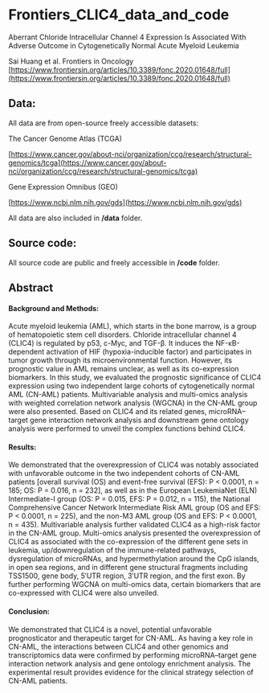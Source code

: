 # Frontiers_CLIC4_data_and_code
Aberrant Chloride Intracellular Channel 4 Expression Is Associated With Adverse Outcome in Cytogenetically Normal Acute Myeloid Leukemia

Sai Huang et al. Frontiers in Oncology
[https://www.frontiersin.org/articles/10.3389/fonc.2020.01648/full](https://www.frontiersin.org/articles/10.3389/fonc.2020.01648/full)

## Data:
All data are from open-source freely accessible datasets:

The Cancer Genome Atlas (TCGA)

[https://www.cancer.gov/about-nci/organization/ccg/research/structural-genomics/tcga](https://www.cancer.gov/about-nci/organization/ccg/research/structural-genomics/tcga)

Gene Expression Omnibus (GEO)

[https://www.ncbi.nlm.nih.gov/gds](https://www.ncbi.nlm.nih.gov/gds)

All data are also included in **/data** folder.

## Source code:
All source code are public and freely accessible in **/code** folder.

## Abstract
#### Background and Methods:
Acute myeloid leukemia (AML), which starts in the bone marrow, is a group of hematopoietic stem cell disorders. Chloride intracellular channel 4 (CLIC4) is regulated by p53, c-Myc, and TGF-β. It induces the NF-κB-dependent activation of HIF (hypoxia-inducible factor) and participates in tumor growth through its microenvironmental function. However, its prognostic value in AML remains unclear, as well as its co-expression biomarkers. In this study, we evaluated the prognostic significance of CLIC4 expression using two independent large cohorts of cytogenetically normal AML (CN-AML) patients. Multivariable analysis and multi-omics analysis with weighted correlation network analysis (WGCNA) in the CN-AML group were also presented. Based on CLIC4 and its related genes, microRNA–target gene interaction network analysis and downstream gene ontology analysis were performed to unveil the complex functions behind CLIC4.

#### Results:
We demonstrated that the overexpression of CLIC4 was notably associated with unfavorable outcome in the two independent cohorts of CN-AML patients [overall survival (OS) and event-free survival (EFS): P < 0.0001, n = 185; OS: P = 0.016, n = 232], as well as in the European LeukemiaNet (ELN) Intermediate-I group (OS: P = 0.015, EFS: P = 0.012, n = 115), the National Comprehensive Cancer Network Intermediate Risk AML group (OS and EFS: P < 0.0001, n = 225), and the non-M3 AML group (OS and EFS: P < 0.0001, n = 435). Multivariable analysis further validated CLIC4 as a high-risk factor in the CN-AML group. Multi-omics analysis presented the overexpression of CLIC4 as associated with the co-expression of the different gene sets in leukemia, up/downregulation of the immune-related pathways, dysregulation of microRNAs, and hypermethylation around the CpG islands, in open sea regions, and in different gene structural fragments including TSS1500, gene body, 5′UTR region, 3′UTR region, and the first exon. By further performing WGCNA on multi-omics data, certain biomarkers that are co-expressed with CLIC4 were also unveiled.

#### Conclusion:
We demonstrated that CLIC4 is a novel, potential unfavorable prognosticator and therapeutic target for CN-AML. As having a key role in CN-AML, the interactions between CLIC4 and other genomics and transcriptomics data were confirmed by performing microRNA–target gene interaction network analysis and gene ontology enrichment analysis. The experimental result provides evidence for the clinical strategy selection of CN-AML patients.
